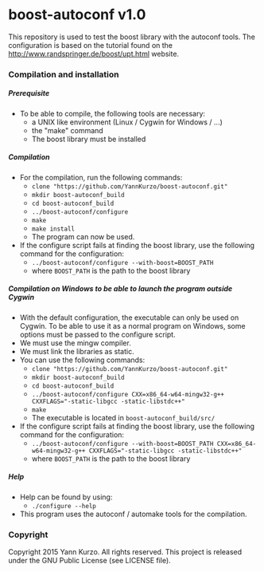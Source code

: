 # boost-autoconf v1.0
This repository is used to test the boost library with the autoconf tools. The configuration is based on the tutorial found on the http://www.randspringer.de/boost/upt.html website.

### Compilation and installation

##### Prerequisite
- To be able to compile, the following tools are necessary:
  * a UNIX like environment (Linux / Cygwin for Windows / ...)
  * the "make" command
  * The boost library must be installed

##### Compilation
- For the compilation, run the following commands:
  * `clone "https://github.com/YannKurzo/boost-autoconf.git"`
  * `mkdir boost-autoconf_build`
  * `cd boost-autoconf_build`
  * `../boost-autoconf/configure`
  * `make`
  * `make install`
  * The program can now be used.
- If the configure script fails at finding the boost library, use the following command for the configuration:
  * `../boost-autoconf/configure --with-boost=BOOST_PATH`
  * where `BOOST_PATH` is the path to the boost library

##### Compilation on Windows to be able to launch the program outside Cygwin
- With the default configuration, the executable can only be used on Cygwin. To be able to use it as a normal program on Windows, some options must be passed to the configure script.
- We must use the mingw compiler.
- We must link the libraries as static.
- You can use the following commands:
  * `clone "https://github.com/YannKurzo/boost-autoconf.git"`
  * `mkdir boost-autoconf_build`
  * `cd boost-autoconf_build`
  * `../boost-autoconf/configure CXX=x86_64-w64-mingw32-g++ CXXFLAGS="-static-libgcc -static-libstdc++"`
  * `make`
  * The executable is located in `boost-autoconf_build/src/`
- If the configure script fails at finding the boost library, use the following command for the configuration:
  * `../boost-autoconf/configure --with-boost=BOOST_PATH CXX=x86_64-w64-mingw32-g++ CXXFLAGS="-static-libgcc -static-libstdc++"`
  * where `BOOST_PATH` is the path to the boost library

##### Help
- Help can be found by using:
  * `./configure --help`
- This program uses the autoconf / automake tools for the compilation.


### Copyright
Copyright 2015 Yann Kurzo. All rights reserved.
This project is released under the GNU Public License (see LICENSE file).
